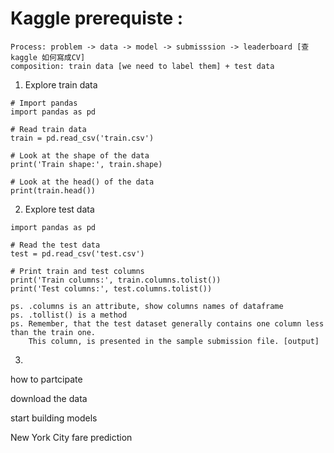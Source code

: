 # Kaggle prerequiste : 
```
Process: problem -> data -> model -> submisssion -> leaderboard [查kaggle 如何寫成CV]
composition: train data [we need to label them] + test data 
```

1. Explore train data 
```
# Import pandas
import pandas as pd

# Read train data
train = pd.read_csv('train.csv')

# Look at the shape of the data
print('Train shape:', train.shape)

# Look at the head() of the data
print(train.head())
```

2. Explore test data
```
import pandas as pd

# Read the test data
test = pd.read_csv('test.csv')

# Print train and test columns
print('Train columns:', train.columns.tolist()) 
print('Test columns:', test.columns.tolist())

ps. .columns is an attribute, show columns names of dataframe
ps. .tollist() is a method
ps. Remember, that the test dataset generally contains one column less than the train one. 
    This column, is presented in the sample submission file. [output]

```

3.



how to partcipate

download the data

start building models

New York City fare prediction




```
